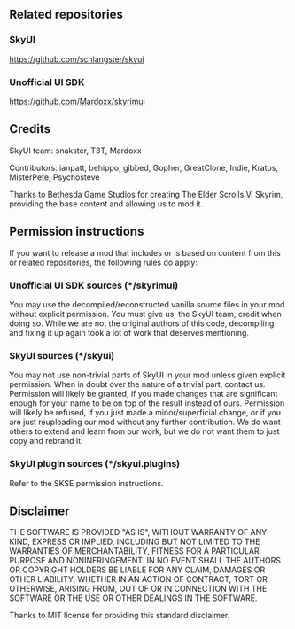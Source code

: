 Related repositories
--------------------
### SkyUI
https://github.com/schlangster/skyui

### Unofficial UI SDK
https://github.com/Mardoxx/skyrimui


Credits
-------
SkyUI team: snakster, T3T, Mardoxx

Contributors: ianpatt, behippo, gibbed, Gopher, GreatClone, Indie, Kratos, MisterPete, Psychosteve

Thanks to Bethesda Game Studios for creating The Elder Scrolls V: Skyrim, providing the base content and allowing us to mod it.


Permission instructions
-----------------------
If you want to release a mod that includes or is based on content from this or related repositories, the following rules do apply:

### Unofficial UI SDK sources (*/skyrimui)
You may use the decompiled/reconstructed vanilla source files in your mod without explicit permission.
You must give us, the SkyUI team, credit when doing so. While we are not the original authors of this code, decompiling and fixing it up again took a lot of work that deserves mentioning.

### SkyUI sources (*/skyui)
You may not use non-trivial parts of SkyUI in your mod unless given explicit permission. When in doubt over the nature of a trivial part, contact us.
Permission will likely be granted, if you made changes that are significant enough for your name to be on top of the result instead of ours.
Permission will likely be refused, if you just made a minor/superficial change, or if you are just reuploading our mod without any further contribution.
We do want others to extend and learn from our work, but we do not want them to just copy and rebrand it.

### SkyUI plugin sources (*/skyui.plugins)
Refer to the SKSE permission instructions.


Disclaimer
----------
THE SOFTWARE IS PROVIDED "AS IS", WITHOUT WARRANTY OF ANY KIND, EXPRESS OR IMPLIED, INCLUDING BUT NOT LIMITED TO THE WARRANTIES OF MERCHANTABILITY, FITNESS FOR A PARTICULAR PURPOSE AND NONINFRINGEMENT. IN NO EVENT SHALL THE AUTHORS OR COPYRIGHT HOLDERS BE LIABLE FOR ANY CLAIM, DAMAGES OR OTHER LIABILITY, WHETHER IN AN ACTION OF CONTRACT, TORT OR OTHERWISE, ARISING FROM, OUT OF OR IN CONNECTION WITH THE SOFTWARE OR THE USE OR OTHER DEALINGS IN THE SOFTWARE.

Thanks to MIT license for providing this standard disclaimer.